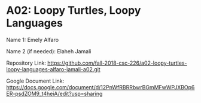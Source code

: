 # A02: Loopy Turtles, Loopy Languages

Name 1: Emely Alfaro

Name 2 (if needed): Elaheh Jamali

Repository Link: https://github.com/fall-2018-csc-226/a02-loopy-turtles-loopy-languages-alfaro-jamali-a02.git

Google Document Link: https://docs.google.com/document/d/12PnWfRBRRbwrBGmMFwWPJXBOp6ER-psdZOM9_t4heiA/edit?usp=sharing
